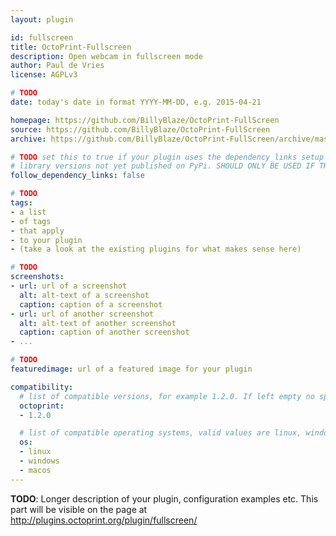 ```yaml
---
layout: plugin

id: fullscreen
title: OctoPrint-Fullscreen
description: Open webcam in fullscreen mode
author: Paul de Vries
license: AGPLv3

# TODO
date: today's date in format YYYY-MM-DD, e.g. 2015-04-21

homepage: https://github.com/BillyBlaze/OctoPrint-FullScreen
source: https://github.com/BillyBlaze/OctoPrint-FullScreen
archive: https://github.com/BillyBlaze/OctoPrint-FullScreen/archive/master.zip

# TODO set this to true if your plugin uses the dependency_links setup parameter to include
# library versions not yet published on PyPi. SHOULD ONLY BE USED IF THERE IS NO OTHER OPTION!
follow_dependency_links: false

# TODO
tags:
- a list
- of tags
- that apply
- to your plugin
- (take a look at the existing plugins for what makes sense here)

# TODO
screenshots:
- url: url of a screenshot
  alt: alt-text of a screenshot
  caption: caption of a screenshot
- url: url of another screenshot
  alt: alt-text of another screenshot
  caption: caption of another screenshot
- ...

# TODO
featuredimage: url of a featured image for your plugin

compatibility:
  # list of compatible versions, for example 1.2.0. If left empty no specific version requirement will be assumed
  octoprint:
  - 1.2.0

  # list of compatible operating systems, valid values are linux, windows, macos, leaving empty defaults to all
  os:
  - linux
  - windows
  - macos
---
```


**TODO**: Longer description of your plugin, configuration examples etc. This part will be visible on the page at
http://plugins.octoprint.org/plugin/fullscreen/
